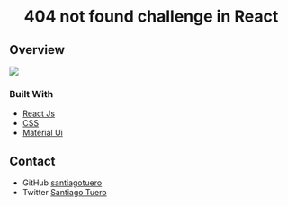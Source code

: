 <h1 align="center">404 not found challenge in React</h1>


## Overview

<a href="https://files.fm/u/eeeyjeuk8#/view/screen.png"><img src="https://files.fm/thumb_show.php?i=2chwyukzt"></a>


### Built With
- [React Js](https://es.reactjs.org/)
- [CSS](https://www.w3schools.com/css/css_intro.asp)
- [Material Ui](https://mui.com/)


## Contact

- GitHub [santiagotuero](https://github.com/santiagotuero)
- Twitter [Santiago Tuero](https://twitter.com/SantiagoTuero)
